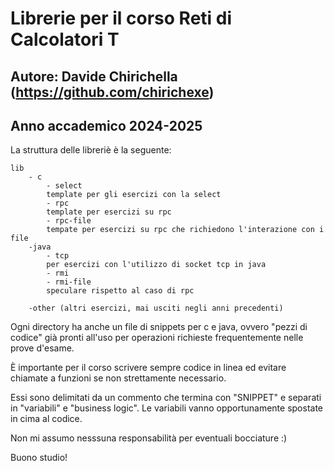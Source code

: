 # Librerie per il corso Reti di Calcolatori T
## Autore: Davide Chirichella (https://github.com/chirichexe)
## Anno accademico 2024-2025

La struttura delle libreriè è la seguente:

```
lib
    - c
        - select
        template per gli esercizi con la select
        - rpc
        template per esercizi su rpc
        - rpc-file
        tempate per esercizi su rpc che richiedono l'interazione con i file
    -java
        - tcp
        per esercizi con l'utilizzo di socket tcp in java
        - rmi
        - rmi-file
        speculare rispetto al caso di rpc
    
    -other (altri esercizi, mai usciti negli anni precedenti)
```

Ogni directory ha anche un file di snippets per c e java, ovvero "pezzi di codice" già pronti all'uso per operazioni richieste frequentemente nelle prove d'esame.

È importante per il corso scrivere sempre codice in linea ed evitare chiamate a funzioni se non strettamente necessario.

Essi sono delimitati da un commento che termina con "SNIPPET" e separati in "variabili" e "business logic". Le variabili vanno opportunamente spostate in cima al codice. 

Non mi assumo nesssuna responsabilità per eventuali bocciature :)

Buono studio!

